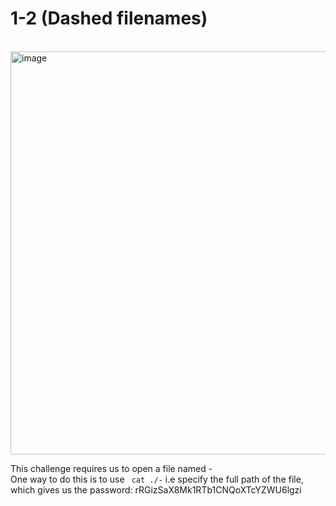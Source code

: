 # 1-2 (Dashed filenames)

<br><img width="645" alt="image" src="https://github.com/Chalhotra/git-exercises-writeups/assets/135652026/bd39c67b-f2d5-464b-9075-07c1e0a3ae7d"><br>

This challenge requires us to open a file named *-* <br> One way to do this is to use ``` cat ./-``` i.e specify the full path of the file, which gives us the password: rRGizSaX8Mk1RTb1CNQoXTcYZWU6lgzi

